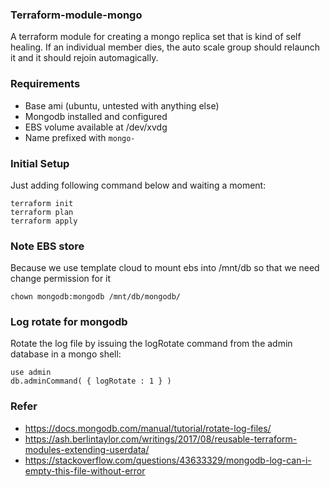 ### Terraform-module-mongo

A terraform module for creating a mongo replica set that is kind of self healing. If an individual member dies, the auto scale group should relaunch it and it should rejoin automagically.

### Requirements

- Base ami (ubuntu, untested with anything else)
- Mongodb installed and configured
- EBS volume available at /dev/xvdg
- Name prefixed with `mongo-`

### Initial Setup

Just adding following command below and waiting a moment:

```
terraform init
terraform plan
terraform apply

```

### Note EBS store

Because we use template cloud to mount ebs into /mnt/db so that we need change permission for it

```
chown mongodb:mongodb /mnt/db/mongodb/

```

### Log rotate for mongodb

Rotate the log file by issuing the logRotate command from the admin database in a mongo shell:

```
use admin
db.adminCommand( { logRotate : 1 } )

```

### Refer

- https://docs.mongodb.com/manual/tutorial/rotate-log-files/
- https://ash.berlintaylor.com/writings/2017/08/reusable-terraform-modules-extending-userdata/
- https://stackoverflow.com/questions/43633329/mongodb-log-can-i-empty-this-file-without-error
